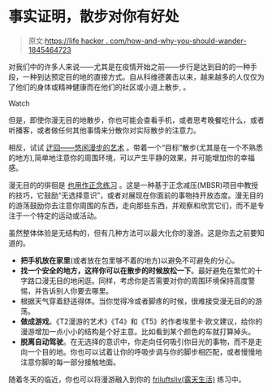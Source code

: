 # 事实证明，散步对你有好处

> 原文:[https://life hacker . com/how-and-why-you-should-wander-1845464723](https://lifehacker.com/how-and-why-you-should-wander-aimlessly-1845464723)

对我们中的许多人来说——尤其是在疫情开始之前——步行是达到目的的一种手段，一种到达预定目的地的直接方式。自从科维德袭击以来，越来越多的人仅仅为了他们的身体或精神健康而在他们的社区或小道上散步, 。

Watch

但是，即使你漫无目的地散步，你也可能会查看手机，或者思考晚餐吃什么，或者听播客，或者做任何其他事情来分散你对实际散步的注意力。

相反，试试 [迂回——悠闲漫步的艺术](https://www.today.com/health/what-flaneuring-how-can-you-take-awe-walk-t195686) 。带着一个“目标”散步(尤其是在一个不熟悉的地方),简单地注意你的周围环境，可以产生平静的效果，并可能增加你的幸福感。

漫无目的的徘徊是 [也用作正念练习](https://www.mindful.org/aimless-wandering-mindfulness-practice-video) 。这是一种基于正念减压(MBSR)项目中教授的技巧，它鼓励“无选择意识”，或者对展现在你面前的事物持开放态度。漫无目的的游荡鼓励你去注意你周围的东西，走向那些东西，并观察和欣赏它们，而不是专注于一个特定的运动或活动。

虽然整体体验是无结构的，但有几种方法可以最大化你的漫游。这是你去之前要知道的。

*   **把手机放在家里**(或者放在包里够不着的地方)以避免不可避免的分心。
*   **找一个安全的地方，这样你可以在散步的时候放松一下**。最好避免在繁忙的十字路口漫无目的地闲逛。同样，考虑你是否需要对你的周围环境保持高度警惕，并告诉别人你要去哪里。
*   根据天气穿着舒适得体。当你觉得冷或者脚疼的时候，很难接受漫无目的的游荡。
*   **做成游戏**。《T2漫游的艺术》《T4》和《T5》的作者埃里卡·欧文建议，给你的漫游增加一点小小的结构是个好主意。比如看到某个颜色的车就打算掉头。
*   **脱离自动驾驶**。在无选择的意识中，你走向任何吸引你目光的事物，而不是走向一个目的地。你也可以试着让你的呼吸步调与你的脚步相匹配，或者慢慢地注意你脚的每一部分接触地面。

随着冬天的临近，你也可以将漫游融入到你的 [friluftsliv(露天生活)](https://lifehacker.com/embrace-friluftsliv-norways-open-air-living-1845051994) 练习中。